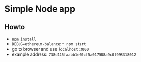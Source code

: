 # Simple Node app

## Howto

* `npm install`
* `DEBUG=ethereum-balance:* npm start`
* go to browser and use `localhost:3000`
* example address: `738d145faabb1e00cf5a017588a9c0f998318012`
